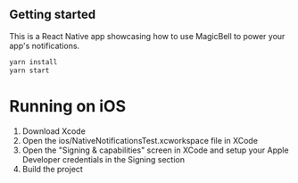 ## Getting started

This is a React Native app showcasing how to use MagicBell to power your app's notifications.

```sh
yarn install
yarn start
```

# Running on iOS

1. Download Xcode
2. Open the ios/NativeNotificationsTest.xcworkspace file in XCode
3. Open the "Signing & capabilities" screen in XCode and setup your Apple Developer credentials in the Signing section
4. Build the project

